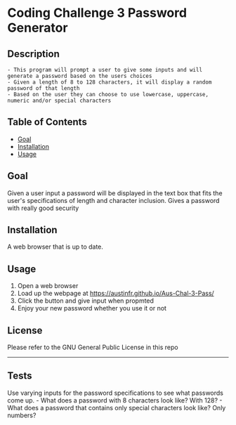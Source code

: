 # Coding Challenge 3 Password Generator

## Description

    - This program will prompt a user to give some inputs and will generate a password based on the users choices
    - Given a length of 8 to 128 characters, it will display a random password of that length
    - Based on the user they can choose to use lowercase, uppercase, numeric and/or special characters

## Table of Contents

- [Goal](#goal)
- [Installation](#installation)
- [Usage](#usage)

## Goal

Given a user input a password will be displayed in the text box that fits the user's specifications of length and character inclusion. Gives a password with really good security

## Installation

A web browser that is up to date.

## Usage

1. Open a web browser
2. Load up the webpage at <https://austinfr.github.io/Aus-Chal-3-Pass/>
3. Click the button and give input when propmted
4. Enjoy your new password whether you use it or not

## License

Please refer to the GNU General Public License in this repo

---

## Tests

Use varying inputs for the password specifications to see what passwords come up.
    - What does a password with 8 characters look like? With 128?
    - What does a password that contains only special characters look like? Only numbers?